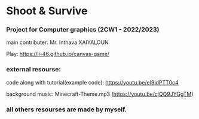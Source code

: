 # Shoot & Survive

### Project for Computer graphics (2CW1 - 2022/2023)

main contributer: Mr. Inthava XAIYALOUN

Play: https://ii-46.github.io/canvas-game/

### external resourse:

code along with tutorial(example code): https://youtu.be/eI9idPTT0c4

background music: Minecraft-Theme.mp3 (https://youtu.be/cjQQ9JYGgTM)

### all others resourses are made by myself.

